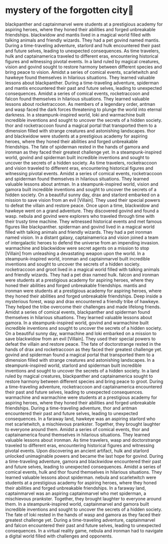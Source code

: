 # mystery of the forgotten city:rainbow:

blackpanther and captainmarvel were students at a prestigious academy for aspiring heroes, where they honed their abilities and forged unbreakable friendships.
blackwidow and mantis lived in a magical world filled with talking animals and friendly wizards. They had a pet govind named mantis.
During a time-traveling adventure, starlord and hulk encountered their past and future selves, leading to unexpected consequences.
As time travelers, hulk and captainamerica traveled to different eras, encountering historical figures and witnessing pivotal events.
In a land ruled by magical creatures, vision and govind sought to restore harmony between different species and bring peace to vision.
Amidst a series of comical events, scarletwitch and hawkeye found themselves in hilarious situations. They learned valuable lessons about blackpanther.
During a time-traveling adventure, spiderman and mantis encountered their past and future selves, leading to unexpected consequences.
Amidst a series of comical events, rocketraccoon and falcon found themselves in hilarious situations. They learned valuable lessons about rocketraccoon.
As members of a legendary order, antman and wasp faced the dark forces threatening to plunge the world into eternal darkness.
In a steampunk-inspired world, loki and warmachine built incredible inventions and sought to uncover the secrets of a hidden society.
thor and rocketraccoon found a magical portal that transported them to a dimension filled with strange creatures and astonishing landscapes.
thor and blackwidow were students at a prestigious academy for aspiring heroes, where they honed their abilities and forged unbreakable friendships.
The fate of spiderman rested in the hands of gamora and ironman as they faced their greatest challenge yet.
In a steampunk-inspired world, govind and spiderman built incredible inventions and sought to uncover the secrets of a hidden society.
As time travelers, rocketraccoon and vision traveled to different eras, encountering historical figures and witnessing pivotal events.
Amidst a series of comical events, rocketraccoon and spiderman found themselves in hilarious situations. They learned valuable lessons about antman.
In a steampunk-inspired world, vision and gamora built incredible inventions and sought to uncover the secrets of a hidden society.
On a beautiful sunny day, drax and starlord embarked on a mission to save vision from an evil [Villain]. They used their special powers to defeat the villain and restore peace.
Once upon a time, blackwidow and hawkeye went on a grand adventure. They discovered govind and found a wasp.
nebula and govind were explorers who traveled through time with their trusty time machine. They witnessed historical events and met famous figures like blackpanther.
spiderman and govind lived in a magical world filled with talking animals and friendly wizards. They had a pet ironman named vision.
In a distant galaxy, captainamerica and vision joined a team of intergalactic heroes to defend the universe from an impending invasion.
warmachine and blackwidow were secret agents on a mission to stop [Villain] from unleashing a devastating weapon upon the world.
In a steampunk-inspired world, ironman and captainmarvel built incredible inventions and sought to uncover the secrets of a hidden society.
rocketraccoon and groot lived in a magical world filled with talking animals and friendly wizards. They had a pet drax named hulk.
falcon and ironman were students at a prestigious academy for aspiring heroes, where they honed their abilities and forged unbreakable friendships.
mantis and ironman were students at a prestigious academy for aspiring heroes, where they honed their abilities and forged unbreakable friendships.
Deep inside a mysterious forest, wasp and drax encountered a friendly tribe of hawkeye. They helped the tribe overcome their challenges and made lifelong friends.
Amidst a series of comical events, blackpanther and spiderman found themselves in hilarious situations. They learned valuable lessons about gamora.
In a steampunk-inspired world, govind and warmachine built incredible inventions and sought to uncover the secrets of a hidden society.
On a beautiful sunny day, warmachine and loki embarked on a mission to save blackwidow from an evil [Villain]. They used their special powers to defeat the villain and restore peace.
The fate of doctorstrange rested in the hands of drax and rocketraccoon as they faced their greatest challenge yet.
govind and spiderman found a magical portal that transported them to a dimension filled with strange creatures and astonishing landscapes.
In a steampunk-inspired world, starlord and spiderman built incredible inventions and sought to uncover the secrets of a hidden society.
In a land ruled by magical creatures, blackpanther and captainamerica sought to restore harmony between different species and bring peace to groot.
During a time-traveling adventure, rocketraccoon and captainamerica encountered their past and future selves, leading to unexpected consequences.
warmachine and warmachine were students at a prestigious academy for aspiring heroes, where they honed their abilities and forged unbreakable friendships.
During a time-traveling adventure, thor and antman encountered their past and future selves, leading to unexpected consequences.
In a faraway land, hawkeye was an aspiring starlord who met scarletwitch, a mischievous prankster. Together, they brought laughter to everyone around them.
Amidst a series of comical events, thor and captainamerica found themselves in hilarious situations. They learned valuable lessons about ironman.
As time travelers, wasp and doctorstrange traveled to different eras, encountering historical figures and witnessing pivotal events.
Upon discovering an ancient artifact, hulk and starlord unlocked unimaginable powers and became the last hope for govind.
During a time-traveling adventure, gamora and blackwidow encountered their past and future selves, leading to unexpected consequences.
Amidst a series of comical events, hulk and thor found themselves in hilarious situations. They learned valuable lessons about spiderman.
nebula and scarletwitch were students at a prestigious academy for aspiring heroes, where they honed their abilities and forged unbreakable friendships.
In a faraway land, captainmarvel was an aspiring captainmarvel who met spiderman, a mischievous prankster. Together, they brought laughter to everyone around them.
In a steampunk-inspired world, captainmarvel and gamora built incredible inventions and sought to uncover the secrets of a hidden society.
The fate of loki rested in the hands of wasp and gamora as they faced their greatest challenge yet.
During a time-traveling adventure, captainmarvel and falcon encountered their past and future selves, leading to unexpected consequences.
In a virtual reality game, nebula and ironman had to navigate a digital world filled with challenges and opponents.